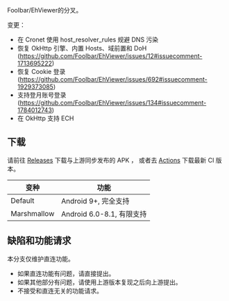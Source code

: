 FooIbar/EhViewer的分叉。

变更：


- 在 Cronet 使用 host\_resolver\_rules 规避 DNS 污染
- 恢复 OkHttp 引擎、内置 Hosts、域前置和 DoH (https://github.com/FooIbar/EhViewer/issues/12#issuecomment-1713695222)
- 恢复 Cookie 登录 (https://github.com/FooIbar/EhViewer/issues/692#issuecomment-1929373085)
- 支持登月账号登录 (https://github.com/FooIbar/EhViewer/issues/134#issuecomment-1784012743)
- 在 OkHttp 支持 ECH

## 下载

请前往 [Releases](//github.com/UjuiUjuMandan/EhViewer/releases) 下载与上游同步发布的 APK ， 或者去 [Actions](//github.com/UjuiUjuMandan/EhViewer/actions/workflows/ci.yml) 下载最新 CI 版本。

| 变种          | 功能                    |
|-------------|-----------------------|
| Default     | Android 9+, 完全支持      |
| Marshmallow | Android 6.0-8.1, 有限支持 |

## 缺陷和功能请求

本分支仅维护直连功能。

- 如果直连功能有问题，请直接提出。
- 如果其他部分有问题，请使用上游版本复现之后向上游提出。
- 不接受和直连无关的功能请求。
